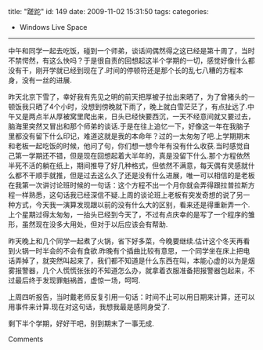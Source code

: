 title: "蹉跎"
id: 149
date: 2009-11-02 15:31:50
tags: 
categories: 
- Windows Live Space
---


中午和同学一起去吃饭，碰到一个师弟，谈话间偶然得之这已经是第十周了，当时不禁愕然，有这么快吗？于是很自责的回想起这半个学期的一切，感觉好像什么都没有干，刚开学就已经到现在了.时间的停顿符还是那个长的乱七八糟的方程本身，没有一丝的进展.

昨天北京下雪了，幸好我有先见之明的前天把厚被子拉出来晒了，为了曾猪头的一顿饭我只晒了4个小时，没想到傍晚就下雨了，晚上就白雪茫茫了，有点扯远了.中午又是两点半从厚被窝里爬出来，日头已经快要西沉，一天不经意间就又要过去，脑海里突然又冒出和那个师弟的谈话.于是在往上追忆一下，好像这一年在我脑子里都没有留下什么印记，难道这就是我的本命年？过的一太匆匆了吧.上学期期末和老板一起吃饭的时候，他问了句，你们想一想今年有没有什么收获.当时感觉自己第一学期还不错，但是现在回想起着大半年的，真是没留下什么.那个方程依然半死不活的躺在纸上，期间推导了好几种格式，但依然不满意，每天偶有灵感就什么都不干顺手就推，但是过去这么久了还是没有什么进展，唯一可以相信的是老板在我第一次讲讨论班时候的一句话：这个方程不出一个月你就会弄得跟拉普拉斯方程一样熟悉，这句话我已经深信不疑.上周的谈论班上老板有突发奇想的说了另一种方式，今天我一演算发现跟以前的没有什么大的区别，看来还是得重新弄一个.上个星期过得太匆匆，一抬头已经到今天了，不过有点庆幸的是写了一个程序的雏形，虽然现在没多大用处，但对于以后应该会有帮助.

昨天晚上和几个同学一起煮了火锅，省下好多菜，今晚要继续.估计这个冬天再看到火锅一时半会的不会有食欲.昨晚有个插曲比较有意思，一个同学坐在床上把电话弄掉了，就突然叫起来了，我们都不知道是什么东西在叫，本能心虚的以为是烟雾报警器，几个人慌慌张张的不知道怎么办，就拿着衣服准备把报警器包起来，不过最后终于发现罪魁祸首，虚惊一场，呵呵.

上周四听报告，当时戴老师反复引用一句话：时间不止可以用日期来计算，还可以用事件来计算.现在对这句话，我想我最是感同身受了.

剩下半个学期，好好干吧，别到期末了一事无成.

Comments
